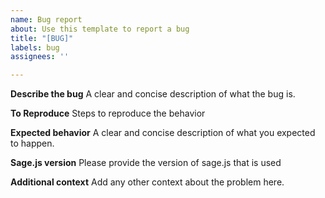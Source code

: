 ```yaml
---
name: Bug report
about: Use this template to report a bug
title: "[BUG]"
labels: bug
assignees: ''

---
```


**Describe the bug**
A clear and concise description of what the bug is.

**To Reproduce**
Steps to reproduce the behavior

**Expected behavior**
A clear and concise description of what you expected to happen.

**Sage.js version**
Please provide the version of sage.js that is used

**Additional context**
Add any other context about the problem here.
